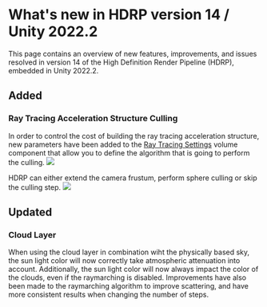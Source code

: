 # What's new in HDRP version 14 / Unity 2022.2

This page contains an overview of new features, improvements, and issues resolved in version 14 of the High Definition Render Pipeline (HDRP), embedded in Unity 2022.2.

## Added

### Ray Tracing Acceleration Structure Culling

In order to control the cost of building the ray tracing acceleration structure, new parameters have been added to the [Ray Tracing Settings](Ray-Tracing-Settings.md) volume component that allow you to define the algorithm that is going to perform the culling.
![](Images/new-ray-tracing-culling-mode.png)

HDRP can either extend the camera frustum, perform sphere culling or skip the culling step.
![](Images/RayTracingSettings_extended_frustum.gif)

## Updated

### Cloud Layer

When using the cloud layer in combination wiht the physically based sky, the sun light color will now correctly take atmospheric attenuation into account.
Additionally, the sun light color will now always impact the color of the clouds, even if the raymarching is disabled.
Improvements have also been made to the raymarching algorithm to improve scattering, and have more consistent results when changing the number of steps.
